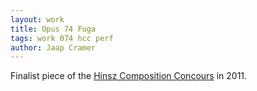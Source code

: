 ```yaml
---
layout: work
title: Opus 74 Fuga
tags: work 074 hcc perf
author: Jaap Cramer
---
```


Finalist piece of the [Hinsz Composition Concours](http://www.hinszconcours.nl) in 2011.
